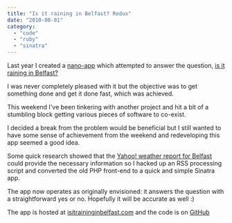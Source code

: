 ```yaml
---
title: "Is it raining in Belfast? Redux"
date: "2010-08-01"
category:
  - "code"
  - "ruby"
  - "sinatra"
---
```


Last year I created a [nano-app](/2009/01/26/nano-apps/) which attempted to answer the question, [is it raining in Belfast?](http://isitraininginbelfast.com/)

I was never completely pleased with it but the objective was to get something done and get it done fast, which was achieved.

This weekend I've been tinkering with another project and hit a bit of a stumbling block getting various pieces of software to co-exist.

I decided a break from the problem would be beneficial but I still wanted to have some sense of achievement from the weekend and redeveloping this app seemed a good idea.

Some quick research showed that the [Yahoo! weather report for Belfast](http://weather.yahoo.com/northern-ireland/belfast/belfast-44544) could provide the necessary information so I hacked up an RSS processing script and converted the old PHP front-end to a quick and simple Sinatra app.

The app now operates as originally envisioned: it answers the question with a straightforward yes or no. Hopefully it will be accurate as well :)

The app is hosted at [isitraininginbelfast.com](http://isitraininginbelfast.com) and the code is on [GitHub](http://github.com/stevenwilkin/isitraininginbelfast.com)

